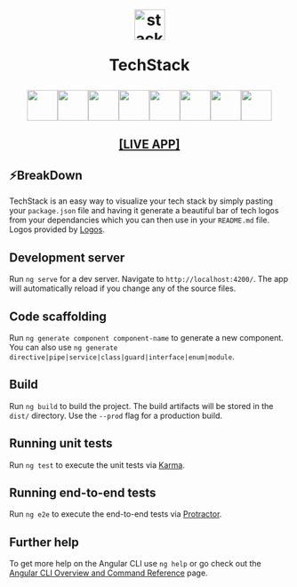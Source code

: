 <h1 align="center">
  <img src="./src/assets/stack.svg" width="55" alt="stacklogo" />

 TechStack</h1>

<div align="center"><img width="55" src="https://cdn.buttercms.com/4XpulFfySpWyYTXuaVL2"/><img width="55" src="https://raw.githubusercontent.com/gilbarbara/logos/master/logos/bootstrap.svg"/><img width="55" src="https://javabeat.net/wp-content/uploads/2015/06/nodejs-logo.png"/><img width="55" src="https://logos-download.com/wp-content/uploads/2016/09/React_logo_wordmark.png"/><img width="55" src="https://raw.githubusercontent.com/gilbarbara/logos/master/logos/javascript.svg"/><img width="55" src="https://user-images.githubusercontent.com/8939680/57233884-20344080-6fe5-11e9-8df3-0df1282e1574.png"/><img width="55" src="https://i.ibb.co/grwVG9t/web3js-removebg-preview.png"/><img width="55" src="https://raw.githubusercontent.com/gilbarbara/logos/master/logos/typescript-icon.svg"/></div>

<h2 align="center">
  <a href="https://techstack-logos.web.app/">[LIVE APP]</a>
</h2>

## ⚡️BreakDown
TechStack is an easy way to visualize your tech stack by simply pasting your <code>package.json</code> file and having it generate a beautiful bar of tech logos from your dependancies which you can then use in your <code>README.md</code> file. Logos provided by <a href="https://github.com/gilbarbara/logos">Logos</a>.

## Development server

Run `ng serve` for a dev server. Navigate to `http://localhost:4200/`. The app will automatically reload if you change any of the source files.

## Code scaffolding

Run `ng generate component component-name` to generate a new component. You can also use `ng generate directive|pipe|service|class|guard|interface|enum|module`.

## Build

Run `ng build` to build the project. The build artifacts will be stored in the `dist/` directory. Use the `--prod` flag for a production build.

## Running unit tests

Run `ng test` to execute the unit tests via [Karma](https://karma-runner.github.io).

## Running end-to-end tests

Run `ng e2e` to execute the end-to-end tests via [Protractor](http://www.protractortest.org/).

## Further help

To get more help on the Angular CLI use `ng help` or go check out the [Angular CLI Overview and Command Reference](https://angular.io/cli) page.